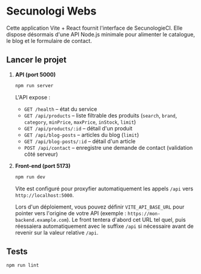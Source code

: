 # Secunologi Webs

Cette application Vite + React fournit l'interface de SecunologieCI. Elle dispose désormais d'une API Node.js minimale pour alimenter le catalogue, le blog et le formulaire de contact.

## Lancer le projet

1. **API (port 5000)**
   ```bash
   npm run server
   ```

   L'API expose :
   - `GET /health` – état du service
   - `GET /api/products` – liste filtrable des produits (`search`, `brand`, `category`, `minPrice`, `maxPrice`, `inStock`, `limit`)
   - `GET /api/products/:id` – détail d'un produit
   - `GET /api/blog-posts` – articles du blog (`limit`)
   - `GET /api/blog-posts/:id` – détail d'un article
   - `POST /api/contact` – enregistre une demande de contact (validation côté serveur)

2. **Front-end (port 5173)**
   ```bash
   npm run dev
   ```

   Vite est configuré pour proxyfier automatiquement les appels `/api` vers `http://localhost:5000`.

   Lors d'un déploiement, vous pouvez définir `VITE_API_BASE_URL` pour pointer vers l'origine de votre API (exemple : `https://mon-backend.example.com`).
   Le front tentera d'abord cet URL tel quel, puis réessaiera automatiquement avec le suffixe `/api` si nécessaire avant de revenir sur la valeur relative `/api`.

## Tests

```bash
npm run lint
```
